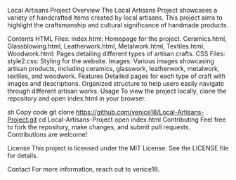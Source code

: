 Local Artisans Project
Overview
The Local Artisans Project showcases a variety of handcrafted items created by local artisans. This project aims to highlight the craftsmanship and cultural significance of handmade products.

Contents
HTML Files:
index.html: Homepage for the project.
Ceramics.html, Glassblowing.html, Leatherwork.html, Metalwork.html, Textiles.html, Woodwork.html: Pages detailing different types of artisan crafts.
CSS Files:
style2.css: Styling for the website.
Images:
Various images showcasing artisan products, including ceramics, glasswork, leatherwork, metalwork, textiles, and woodwork.
Features
Detailed pages for each type of craft with images and descriptions.
Organized structure to help users easily navigate through different artisan works.
Usage
To view the project locally, clone the repository and open index.html in your browser.

sh
Copy code
git clone https://github.com/venice18/Local-Artisans-Project.git
cd Local-Artisans-Project
open index.html
Contributing
Feel free to fork the repository, make changes, and submit pull requests. Contributions are welcome!

License
This project is licensed under the MIT License. See the LICENSE file for details.

Contact
For more information, reach out to venice18.
